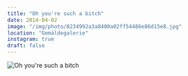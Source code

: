 ```yaml
---
title: "Oh you're such a bitch"
date: 2014-04-02
image: "/img/photo/8234992a3a8400a02ff54486e86d15e8.jpg"
location: "Gemäldegalerie"
instagram: true
draft: false
---
```


![Oh you're such a bitch](/img/photo/8234992a3a8400a02ff54486e86d15e8.jpg)
